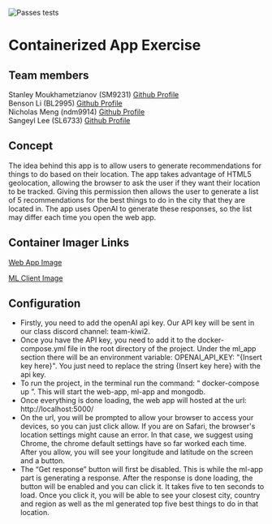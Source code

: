 ![Passes tests](https://github.com/software-students-spring2024/4-containerized-app-exercise-team-kiwi2/actions/workflows/build.yaml/badge.svg)

# Containerized App Exercise

## Team members

Stanley Moukhametzianov (SM9231) [Github Profile](https://github.com/Stanley-Moukhametzianov)
<br>
Benson Li (BL2995) [Github Profile](https://github.com/bensonnli)
<br>
Nicholas Meng (ndm9914) [Github Profile](https://github.com/Nmeng01)
<br>
Sangeyl Lee (SL6733) [Github Profile](https://github.com/S2ang) 

## Concept

The idea behind this app is to allow users to generate recommendations for things to do based on their location. The app takes advantage of HTML5 geolocation, allowing the browser to ask the user if they want their location to be tracked. Giving this permission then allows the user to generate a list of 5 recommendations for the best things to do in the city that they are located in. The app uses OpenAI to generate these responses, so the list may differ each time you open the web app. 

## Container Imager Links
[Web App Image](https://hub.docker.com/r/nmeng01/webapp-image)

[ML Client Image](https://hub.docker.com/r/nmeng01/ml-image)

## Configuration

- Firstly, you need to add the openAI api key. Our API key will be sent in our class discord channel: team-kiwi2.  
- Once you have the API key, you need to add it to the docker-compose.yml file in the root directory of the project. Under the ml_app section there will be an environment variable:  OPENAI_API_KEY: "{Insert key here}". You just need to replace the string {Insert key here} with the api key. 
- To run the project, in the terminal run the command:  “ docker-compose up ”. This will start the web-app, ml-app and mongodb. 
- Once everything is done loading, the web app will hosted at the url: http://localhost:5000/ 
- On the url, you will be prompted to allow your browser to access your devices, so you can just click allow. If you are on Safari, the browser's location settings might cause an error. In that case, we suggest using Chrome, the chrome default settings have so far worked each time. After you allow, you will see your longitude and latitude on the screen and a button. 
- The “Get response” button will first be disabled. This is while the ml-app part is generating a response. After the response is done loading, the button will be enabled and you can click it. It takes five to ten seconds to load. Once you click it, you will be able to see your closest city, country and region as well as the ml generated top five best things to do in that location. 
